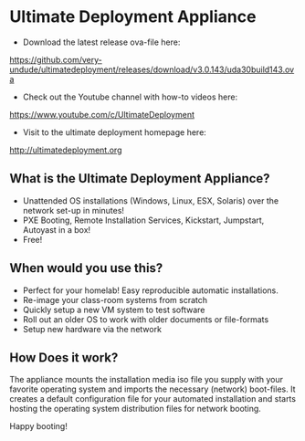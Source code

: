 # Ultimate Deployment Appliance

* Download the latest release ova-file here:

https://github.com/very-undude/ultimatedeployment/releases/download/v3.0.143/uda30build143.ova

* Check out the Youtube channel with how-to videos here:

https://www.youtube.com/c/UltimateDeployment

* Visit to the ultimate deployment homepage here:

http://ultimatedeployment.org

## What is the Ultimate Deployment Appliance?

* Unattended OS installations (Windows, Linux, ESX, Solaris) over the network set-up in minutes!
* PXE Booting, Remote Installation Services, Kickstart, Jumpstart, Autoyast in a box!
* Free!

## When would you use this?

* Perfect for your homelab! Easy reproducible automatic installations.
* Re-image your class-room systems from scratch
* Quickly setup a new VM system to test software
* Roll out an older OS to work with older documents or file-formats
* Setup new hardware via the network

## How Does it work?

The appliance mounts the installation media iso file you supply with your favorite operating system and
imports the necessary (network) boot-files. It creates a default configuration file for
your automated installation and starts hosting the operating system distribution files for
network booting.

Happy booting!
